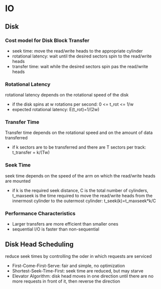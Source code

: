 # IO

## Disk

### Cost model for Disk Block Transfer

* seek time: move the read/write heads to the appropriate cylinder
* rotational latency: wait until the desired sectors spin to the read/write heads
* transfer time: wait while the desired sectors spin pas the read/write heads

### Rotational Latency

rotational latency depends on the rotational speed of the disk

* if the disk spins at w rotations per second: 0 <= t_rot <= 1/w
* expected rotational latency: E(t_rot)=1/(2w)

### Transfer Time

Transfer time depends on the rotational speed and on the amount of data transferred

* if k sectors are to be transferred and there are T sectors per track: t_transfer = k/(Tw)

### Seek Time

seek time depends on the speed of the arm on which the read/write heads are mounted

* if k is the required seek distance, C is the total number of cylinders, t_maxseek is the time required to move the read/write heads from the innermost cylinder to the outermost cylinder: t_seek(k)=t_maxseek*k/C

### Performance Characteristics

* Larger transfers are more efficient than smaller ones
* sequential I/O is faster than non-sequential

## Disk Head Scheduling

reduce seek times by controlling the oder in which requests are serviced

* First-Come-First-Serve: fair and simple, no optimization
* Shortest-Seek-Time-First: seek time are reduced, but may starve
* Elevator Algorithm: disk head moves in one direction until there are no more requests in front of it, then reverse the direction